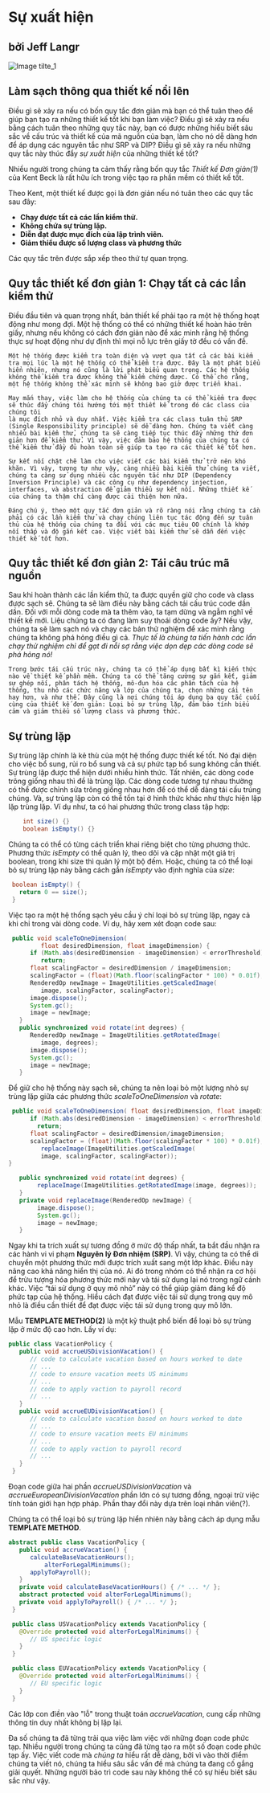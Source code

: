 # Sự xuất hiện
## bởi Jeff Langr

![Image tilte_1](image/chapter12_image01.jpg)

## Làm sạch thông qua thiết kế nổi lên

Điều gì sẽ xảy ra nếu có bốn quy tắc đơn giản mà bạn có thể tuân theo để giúp bạn tạo ra những thiết kế tốt khi bạn làm việc? Điều gì sẽ xảy ra nếu bằng cách tuân theo những quy tắc này, bạn có được những hiểu biết sâu sắc về cấu trúc và thiết kế của mã nguồn của bạn, làm cho nó dễ dàng hơn để áp dụng các nguyên tắc như SRP và DIP?
Điều gì sẽ xảy ra nếu những quy tắc này thúc đẩy _sự xuất hiện_ của những thiết kế tốt?

Nhiều người trong chúng ta cảm thấy rằng bốn quy tắc _Thiết kế Đơn giản(1)_ của Kent Beck là rất hữu ích trong việc tạo ra phần mềm có thiết kế tốt.

Theo Kent, một thiết kế được gọi là đơn giản nếu nó tuân theo các quy tắc sau đây: 

* **Chạy được tất cả các lần kiểm thử.**
* **Không chứa sự trùng lặp.**
* **Diễn đạt được mục đích của lập trình viên.**
* **Giảm thiểu được số lượng class và phương thức**

Các quy tắc trên được sắp xếp theo thứ tự quan trọng.

## Quy tắc thiết kế đơn giản 1: Chạy tất cả các lần kiểm thử

Điều đầu tiên và quan trọng nhất, bản thiết kế phải tạo ra một hệ thống hoạt động như mong đợi. Một hệ thống có thể có những thiết kế hoàn hảo trên giấy, nhưng nếu không có cách đơn giản nào để xác minh rằng hệ thống thực sự hoạt động như dự định thì mọi nỗ lực trên giấy tờ đều có vấn đề. 

    Một hệ thống được kiểm tra toàn diện và vượt qua tất cả các bài kiểm tra mọi lúc là một hệ thống có thể kiểm tra được. Đây là một phát biểu hiển nhiên, nhưng nó cũng là lời phát biểu quan trọng. Các hệ thống không thể kiểm tra được không thể kiểm chứng được. Có thể cho rằng, một hệ thống không thể xác minh sẽ không bao giờ được triển khai.

    May mắn thay, việc làm cho hệ thống của chúng ta có thể kiểm tra được sẽ thúc đẩy chúng tôi hướng tới một thiết kế trong đó các class của chúng tôi
    là mục đích nhỏ và duy nhất. Việc kiểm tra các class tuân thủ SRP (Single Responsibility principle) sẽ dễ dàng hơn. Chúng ta viết càng nhiều bài kiểm thử, chúng ta sẽ càng tiếp tục thúc đẩy những thứ đơn giản hơn để kiểm thử. Vì vậy, việc đảm bảo hệ thống của chúng ta có thể kiểm thử đầy đủ hoàn toàn sẽ giúp ta tạo ra các thiết kế tốt hơn.

    Sự kết nối chặt chẽ làm cho việc viết các bài kiểm thử trở nên khó khăn. Vì vậy, tương tự như vậy, càng nhiều bài kiểm thử chúng ta viết, chúng ta càng sử dụng nhiều các nguyên tắc như DIP (Dependency Inversion Principle) và các công cụ như dependency injection, interfaces, và abstraction để giảm thiểu sự kết nối. Những thiết kế của chúng ta thậm chí càng được cải thiện hơn nữa.

    Đáng chú ý, theo một quy tắc đơn giản và rõ ràng nói rằng chúng ta cần phải có các lần kiểm thử và chạy chúng liên tục tác động đến sự tuân thủ của hệ thống của chúng ta đối với các mục tiêu OO chính là khớp nối thấp và độ gắn kết cao. Việc viết bài kiểm thử sẽ dẫn đến việc thiết kế tốt hơn. 

## Quy tắc thiết kế đơn giản 2: Tái câu trúc mã nguồn

Sau khi hoàn thành các lần kiểm thử, ta được quyền giữ cho code và class được sạch sẽ. Chúng ta sẽ làm điều này bằng cách tái cấu trúc code dần dần. Đối với mỗi dòng code mà ta thêm vào, ta tạm dừng và ngẫm nghĩ về thiết kế mới. Liệu chúng ta có đang làm suy thoái dòng code ấy? Nếu vậy, chúng ta sẽ làm sạch nó và  chạy các bản thử nghiệm để xác minh rằng chúng ta không phá hỏng điều gì cả. _Thực tế là chúng ta tiến hành các lần chạy thử nghiệm chỉ để gạt đi nỗi sợ rằng việc dọn dẹp các dòng code sẽ phá hỏng nó!_

    Trong bước tái cấu trúc này, chúng ta có thể áp dụng bất kì kiến thức nào về thiết kế phần mềm. Chúng ta có thể tăng cường sự gắn kết, giảm sự ghép nối, phân tách hệ thống, mô-đun hóa các phân tách của hệ thống, thu nhỏ các chức năng và lớp của chúng ta, chọn những cái tên hay hơn, và như thế. Đây cũng là nơi chúng tôi áp dụng ba quy tắc cuối cùng của thiết kế đơn giản: Loại bỏ sự trùng lặp, đảm bảo tính biểu cảm và giảm thiểu số lượng class và phương thức. 

## Sự trùng lặp

Sự trùng lặp chính là kẻ thù của một hệ thống được thiết kế tốt. Nó đại diện cho việc bổ sung, rủi ro bổ sung và cả sự phức tạp bổ sung không cần thiết. Sự trùng lặp được thể hiện dưới nhiều hình thức. Tất nhiên, các dòng code trông giống nhau thì đề là trùng lặp. Các dòng code tương tự nhau thường có thể được chỉnh sửa trông giống nhau hơn để có thể dễ dàng tái cấu trúng chúng. Và, sự trùng lặp còn có thể tồn tại ở hình thức khác như thực hiện lặp lặp trùng lặp. Ví dụ như, ta có hai phương thức trong class tập hợp:  

```java
    int size() {}
    boolean isEmpty() {}
```
Chúng ta có thể có từng cách triển khai riêng biệt cho từng phương thức. Phương thức _isEmpty_ có thể quản lý, theo dõi và cập nhật một giá trị boolean, trong khi size thì quản lý một bộ đếm. Hoặc, chúng ta có thể loại bỏ sự trùng lặp này bằng cách gắn _isEmpty_ vào định nghĩa của _size_: 
```java
 boolean isEmpty() {
   return 0 == size();
 }
```
Việc tạo ra một hệ thống sạch yêu cầu ý chí loại bỏ sự trùng lặp, ngay cả khi chỉ trong vài dòng code. Ví dụ, hãy xem xét đoạn code sau: 

```java
 public void scaleToOneDimension(
         float desiredDimension, float imageDimension) {
      if (Math.abs(desiredDimension - imageDimension) < errorThreshold)
         return;
      float scalingFactor = desiredDimension / imageDimension;
      scalingFactor = (float)(Math.floor(scalingFactor * 100) * 0.01f);
      RenderedOp newImage = ImageUtilities.getScaledImage(
         image, scalingFactor, scalingFactor);
      image.dispose();
      System.gc();
      image = newImage;
   }
   public synchronized void rotate(int degrees) {
      RenderedOp newImage = ImageUtilities.getRotatedImage(
         image, degrees);
      image.dispose();
      System.gc();
      image = newImage;
   }
```
Để giữ cho hệ thống này sạch sẽ, chúng ta nên loại bỏ một lượng nhỏ sự trùng lặp giữa các phương thức _scaleToOneDimension_ và _rotate_:  

```java 
 public void scaleToOneDimension( float desiredDimension, float imageDimension) {
      if (Math.abs(desiredDimension - imageDimension) < errorThreshold)
        return;
      float scalingFactor = desiredDimension/imageDimension;
      scalingFactor = (float)(Math.floor(scalingFactor * 100) * 0.01f);
         replaceImage(ImageUtilities.getScaledImage(
         image, scalingFactor, scalingFactor));
}

   public synchronized void rotate(int degrees) {
        replaceImage(ImageUtilities.getRotatedImage(image, degrees));
   }
   private void replaceImage(RenderedOp newImage) {
        image.dispose();
        System.gc();
        image = newImage;
   }
```
Ngay khi ta trích xuất sự tương đồng ở mức độ thấp nhất, ta bắt đầu nhận ra các hành vi vi phạm **Nguyên lý Đơn nhiệm (SRP)**. Vì vậy, chúng ta có thể di chuyển một phương thức mới được trích xuất sang một lớp khác. Điều này nâng cao khả năng hiển thị của nó. Ai đó trong nhóm có thể nhận ra cơ hội để trừu tượng hóa phương thức mới này và tái sử dụng lại nó trong ngữ cảnh khác. Việc “tái sử dụng ở quy mô nhỏ” này có thể giúp giảm đáng kể độ phức tạp của hệ thống. Hiểu cách đạt được việc tái sử dụng trong quy mô nhỏ là điều cần thiết để đạt được việc tái sử dụng trong quy mô lớn.  

Mẫu **TEMPLATE METHOD(2)** là một kỹ thuật phổ biến để loại bỏ sự trùng lặp ở mức độ cao hơn. Lấy ví dụ: 
```java
public class VacationPolicy {
   public void accrueUSDivisionVacation() {
      // code to calculate vacation based on hours worked to date
      // ...
      // code to ensure vacation meets US minimums
      // ...
      // code to apply vaction to payroll record
      // ...
   }
   public void accrueEUDivisionVacation() {
      // code to calculate vacation based on hours worked to date
      // ...
      // code to ensure vacation meets EU minimums
      // ...
      // code to apply vaction to payroll record
      // ...
   }
 }
```
Đoạn code giữa hai phần *accrueUSDivisionVacation* và *accrueEuropeanDivisionVacation* phần lớn có sự tương đồng, ngoại trừ việc tính toán giới hạn hợp pháp. Phần thay đổi này dựa trên loại nhân viên(?).  

Chúng ta có thể loại bỏ sự trùng lặp hiển nhiên này bằng cách áp dụng mẫu **TEMPLATE METHOD**. 
```java
abstract public class VacationPolicy {
   public void accrueVacation() {
      calculateBaseVacationHours();
          alterForLegalMinimums();
      applyToPayroll();
   }
   private void calculateBaseVacationHours() { /* ... */ };
   abstract protected void alterForLegalMinimums();
   private void applyToPayroll() { /* ... */ };
 }

 public class USVacationPolicy extends VacationPolicy {
   @Override protected void alterForLegalMinimums() {
      // US specific logic
   }
 }

 public class EUVacationPolicy extends VacationPolicy {
   @Override protected void alterForLegalMinimums() {
      // EU specific logic
   }
 }
```
Các lớp con điền vào "lỗ" trong thuật toán _accrueVacation_, cung cấp những thông tin duy nhất không bị lặp lại.   

Đa số chúng ta đã từng trải qua việc làm việc với những đoạn code phức tạp. Nhiều người trong chúng ta cũng đã từng tạo ra một số đoạn code phức tạp ấy. Việc viết code mà _chúng ta_ hiểu rất dễ dàng, bởi vì vào thời điểm chúng ta viết nó, chúng ta hiểu sâu sắc vấn đề mà chúng ta đang cố gắng giải quyết. Những người bảo trì code sau này không thể có sự hiểu biết sâu sắc như vậy.

